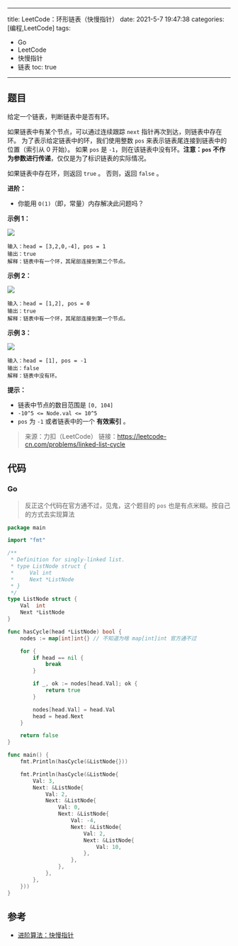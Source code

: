 ----
title: LeetCode：环形链表（快慢指针）
date: 2021-5-7 19:47:38
categories: [编程,LeetCode]
tags: 
- Go
- LeetCode
- 快慢指针
- 链表
toc: true
----

## 题目

给定一个链表，判断链表中是否有环。

如果链表中有某个节点，可以通过连续跟踪 `next` 指针再次到达，则链表中存在环。 为了表示给定链表中的环，我们使用整数 `pos` 来表示链表尾连接到链表中的位置（索引从 0 开始）。 如果 `pos` 是 `-1`，则在该链表中没有环。**注意：`pos` 不作为参数进行传递**，仅仅是为了标识链表的实际情况。

如果链表中存在环，则返回 `true` 。 否则，返回 `false` 。


**进阶：**

- 你能用 `O(1)`（即，常量）内存解决此问题吗？

<!-- more -->

**示例 1：**

![](https://s.flc.io/2021-05-07-19-50-06.png)

```
输入：head = [3,2,0,-4], pos = 1
输出：true
解释：链表中有一个环，其尾部连接到第二个节点。
```

**示例 2：**

![](https://s.flc.io/2021-05-07-19-50-17.png)

```
输入：head = [1,2], pos = 0
输出：true
解释：链表中有一个环，其尾部连接到第一个节点。
```

**示例 3：**

![](https://s.flc.io/2021-05-07-19-50-29.png)

```
输入：head = [1], pos = -1
输出：false
解释：链表中没有环。
```

**提示：**

- 链表中节点的数目范围是 `[0, 104]`
- `-10^5 <= Node.val <= 10^5`
- `pos` 为 `-1` 或者链表中的一个 **有效索引** 。


> 来源：力扣（LeetCode）
> 链接：https://leetcode-cn.com/problems/linked-list-cycle

## 代码

### Go

> 反正这个代码在官方通不过，见鬼，这个题目的 `pos` 也是有点米糊。按自己的方式去实现算法

```go
package main

import "fmt"

/**
 * Definition for singly-linked list.
 * type ListNode struct {
 *     Val int
 *     Next *ListNode
 * }
 */
type ListNode struct {
	Val  int
	Next *ListNode
}

func hasCycle(head *ListNode) bool {
	nodes := map[int]int{} // 不知道为啥 map[int]int 官方通不过

	for {
		if head == nil {
			break
		}

		if _, ok := nodes[head.Val]; ok {
			return true
		}

		nodes[head.Val] = head.Val
		head = head.Next
	}

	return false
}

func main() {
	fmt.Println(hasCycle(&ListNode{}))

	fmt.Println(hasCycle(&ListNode{
		Val: 3,
		Next: &ListNode{
			Val: 2,
			Next: &ListNode{
				Val: 0,
				Next: &ListNode{
					Val: -4,
					Next: &ListNode{
						Val: 2,
						Next: &ListNode{
							Val: 10,
						},
					},
				},
			},
		},
	}))
}
```

## 参考

- [进阶算法：快慢指针](https://leetcode-cn.com/problems/linked-list-cycle/solution/huan-xing-lian-biao-by-leetcode-solution/)